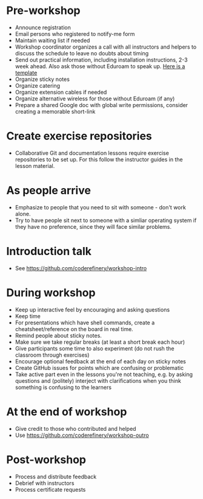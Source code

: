 

# Pre-workshop

- Announce registration
- Email persons who registered to notify-me form
- Maintain waiting list if needed
- Workshop coordinator organizes a call with all instructors and helpers to discuss the schedule to leave no doubts about timing
- Send out practical information, including installation instructions, 2-3 week ahead. Also ask those without Eduroam to speak up. 
  [Here is a template](templates/templates/practical-info-to-participants.txt)
- Organize sticky notes
- Organize catering
- Organize extension cables if needed
- Organize alternative wireless for those without Eduroam (if any)
- Prepare a shared Google doc with global write permissions, consider creating a memorable short-link


# Create exercise repositories

- Collaborative Git and documentation lessons require exercise repositories to
  be set up. For this follow the instructor guides in the lesson material.


# As people arrive

- Emphasize to people that you need to sit with someone - don't work alone.
- Try to have people sit next to someone with a simliar operating
  system if they have no preference, since they will face similar
  problems.


# Introduction talk

- See https://github.com/coderefinery/workshop-intro


# During workshop

- Keep up interactive feel by encouraging and asking questions
- Keep time
- For presentations which have shell commands, create a
  cheatsheet/reference on the board in real time.
- Remind people about sticky notes.
- Make sure we take regular breaks (at least a short break each hour)
- Give participants some time to also experiment (do not rush the classroom through exercises)
- Encourage optional feedback at the end of each day on sticky notes
- Create GitHub issues for points which are confusing or problematic
- Take active part even in the lessons you're not teaching, e.g. by asking 
  questions and (politely) interject with clarifications when you think 
  something is confusing to the learners


# At the end of workshop

- Give credit to those who contributed and helped
- Use https://github.com/coderefinery/workshop-outro


# Post-workshop

- Process and distribute feedback
- Debrief with instructors
- Process certificate requests
